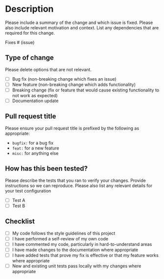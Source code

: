 # Description

Please include a summary of the change and which issue is fixed. Please also include relevant
motivation and context. List any dependencies that are required for this change.

Fixes # (issue)

## Type of change

Please delete options that are not relevant.

- [ ] Bug fix (non-breaking change which fixes an issue)
- [ ] New feature (non-breaking change which adds functionality)
- [ ] Breaking change (fix or feature that would cause existing functionality to not work as
      expected)
- [ ] Documentation update

## Pull request title

Please ensure your pull request title is prefixed by the following as appropriate:

- `bugfix:` for a bug fix
- `feat:` for a new feature
- `misc:` for anything else

## How has this been tested?

Please describe the tests that you ran to verify your changes. Provide instructions so we can
reproduce. Please also list any relevant details for your test configuration

- [ ] Test A
- [ ] Test B

## Checklist

- [ ] My code follows the style guidelines of this project
- [ ] I have performed a self-review of my own code
- [ ] I have commented my code, particularly in hard-to-understand areas
- [ ] I have made changes to the documentation where appropriate
- [ ] I have added tests that prove my fix is effective or that my feature works where appropriate
- [ ] New and existing unit tests pass locally with my changes where appropriate
